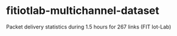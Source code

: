 # fitiotlab-multichannel-dataset
Packet delivery statistics during 1.5 hours for 267 links (FIT Iot-Lab)

